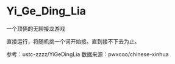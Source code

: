 # Yi_Ge_Ding_Lia
一个顶俩的无聊接龙游戏

直接运行，将随机挑一个词开始接。直到接不下去为止。

参考：ustc-zzzz/YiGeDingLia
数据来源：pwxcoo/chinese-xinhua
